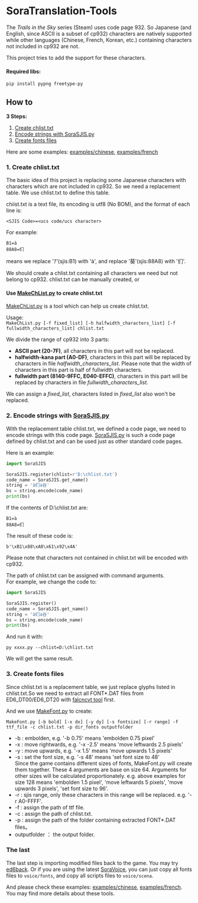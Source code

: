 # SoraTranslation-Tools

The *Trails in the Sky* series (Steam) uses code page 932. So Japanese (and English, since ASCII is a subset of cp932) characters are natively supported while other languages (Chinese, French, Korean, etc.) containing characters not included in cp932 are not.

This project tries to add the support for these characters.   

#### Required libs:   
```
pip install pypng freetype-py
```

## How to   
**3 Steps:**   
1. [Create chlist.txt](#1-Create-chlisttxt) 
2. [Encode strings with SoraSJIS.py](#2-Encode-strings-with-SoraSJISpy)   
3. [Create fonts files](#3-Create-fonts-files)  

Here are some examples:  [examples/chinese](examples/chinese), [examples/french](examples/french) 

### 1. Create chlist.txt   

The basic idea of this project is replacing some Japanese characters with characters which are not included in cp932. So we need a replacement table. We use chlist.txt to define this table.

chiist.txt is a text file, its encoding is utf8 (No BOM), and the format of each line is:   
```
<SJIS Code>=<ucs code/ucs character>
```
For example:   
```
B1=à
88A8=们
```
means we replace 'ｱ'(sjis:B1) with 'à', and replace '葵'(sjis:88A8) with '们'.

We should create a chlist.txt containing all characters we need but not belong to cp932. chlist.txt can be manually created, or   

#### Use [MakeChList.py](SoraTrs/MakeChList.py) to create chlist.txt   
[MakeChList.py](SoraTrs/MakeChList.py) is a tool which can help us create chlist.txt.

Usage:    
`MakeChList.py [-f fixed_list] [-h halfwidth_characters_list] [-f fullwidth_characters_list] chlist.txt` 

We divide the range of cp932 into 3 parts:   

- **ASCII part (20-7F)**, all characters in this part will not be replaced.   
- **halfwidth-kana part (A0-DF)**, characters in this part will be replaced by characters in file *halfwidth_characters_list*. Please note that the width of characters in this part is half of fullwidth characters.  
- **fullwidth part (8140-9FFC, E040-EFFC)**, characters in this part will be replaced by characters in file *fullwidth_characters_list*.   

We can assign a *fixed_list*, characters listed in *fixed_list* also won't be replaced.   

### 2. Encode strings with [SoraSJIS.py](SoraTrs/SoraSJIS.py)   
With the replacement table chlist.txt, we defined a code page, we need to encode strings with this code page. [SoraSJIS.py](SoraTrs/SoraSJIS.py) is such a code page defined by chlist.txt and can be used just as other standard code pages.

Here is an example:
```python
import SoraSJIS

SoraSJIS.register(chlist=r'D:\chlist.txt')
code_name = SoraSJIS.get_name()
string = 'à们a谷'
bs = string.encode(code_name)
print(bs)
```
If the contents of D:\chlist.txt are:
```
B1=à
88A8=们
```
The result of these code is:
```
b'\xB1\x88\xA8\x61\x92\x4A'
```
Please note that characters not contained in chlist.txt will be encoded with cp932.

The path of chlist.txt can be assigned with command arguments.   
For example, we change the code to:   
```python
import SoraSJIS

SoraSJIS.register()
code_name = SoraSJIS.get_name()
string = 'à们a谷'
bs = string.encode(code_name)
print(bs)
```
And run it with:
```
py xxxx.py --chlist=D:\chlist.txt
```
We will get the same result.

### 3. Create fonts files

Since chlist.txt is a replacement table, we just replace glyphs listed in chlist.txt.So we need to extract all FONT*.DAT files from ED6_DT00/ED6_DT20 with [falcncvt tool](http://www.pokanchan.jp/dokuwiki/software/falcnvrt/start) first. 

And we use [MakeFont.py](SoraTrs/MakeFont.py) to create:   
```
MakeFont.py [-b bold] [-x dx] [-y dy] [-s fontsize] [-r range] -f ttf_file -c chlist.txt -p dir_fonts outputfolder
```
 - -b : embolden, e.g. '-b 0.75' means 'embolden 0.75 pixel'
 - -x : move rightwards, e.g. '-x -2.5' means 'move leftwards 2.5 pixels'
 - -y : move upwards, e.g. '-x 1.5' means 'move upwards 1.5 pixels'
 - -s : set the font size, e.g. '-s 48' means 'set font size to 48'   
Since the game contains different sizes of fonts, MakeFont.py will create them together. These 4 arguments are base on size 64. Arguments for other sizes will be calculated proportionately. e.g. above examples for size 128 means 'embolden 1.5 pixel', 'move leftwards 5 pixels', 'move upwards 3 pixels', 'set font size to 96'.   
- -r : sjis range, only these characters in this range will be replaced. e.g. '-r A0-FFFF'.
- -f : assign the path of ttf file.
- -c : assign the path of chlist.txt.
- -p : assign the path of the folder containing extracted FONT*.DAT files。
- outputfolder ： the output folder.

### The last

The last step is importing modified files back to the game. You may try [ed6back](https://github.com/Ouroboros/JuusanKoubou/tree/master/Source/Falcom/ED6Back). Or if you are using the latest [SoraVoice](https://github.com/ZhenjianYang/SoraVoice), you can just copy all fonts files to `voice/fonts`, and copy all scripts files to `voice/scena`.

And please check these examples:  [examples/chinese](examples/chinese), [examples/french](examples/french). You may find more details about these tools.
